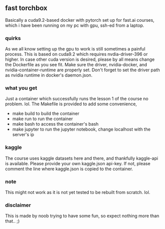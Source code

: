 ## fast torchbox

Basically a cuda9.2-based docker with pytorch set up for fast.ai courses, which i have been running on my pc with gpu, ssh-ed from a laptop.

### quirks

As we all know setting up the gpu to work is still sometimes a painful process.
This is based on cuda9.2 which requires nvdia-driver-396 or higher.
In case other cuda version is desired, please by all means change the Dockerfile as you see fit.
Make sure the driver, nvidia-docker, and nvidia-container-runtime are properly set.
Don't forget to set the driver path as nvidia runtime in docker's daemon.json.

### what you get

Just a container which successfully runs the lesson 1 of the course no problem. lol.
The Makefile is provided to add some convenience,
* make build to build the container
* make run to run the container
* make bash to access the container's bash
* make jupyter to run the jupyter notebook, change localhost with the server's ip

### kaggle

The course uses kaggle datasets here and there, and thankfully kaggle-api is available. Please provide your own kaggle.json api-key. If not, please comment the line where kaggle.json is copied to the container.

### note

This might not work as it is not yet tested to be rebuilt from scratch. lol.

### disclaimer

This is made by noob trying to have some fun, so expect nothing more than that.. ;)
